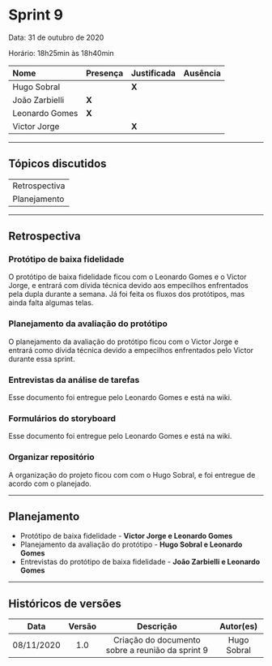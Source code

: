 # Sprint 9

Data: 31 de outubro de 2020

Horário: 18h25min às 18h40min

| Nome           | Presença | Justificada | Ausência |
| :------------- | :------- | :---------- | :------- |
| Hugo Sobral    |          | **X**       |          |
| João Zarbielli | **X**    |             |          |
| Leonardo Gomes | **X**    |             |          |
| Victor Jorge   |          | **X**       |          |

---

## Tópicos discutidos

|               |
| :------------ |
| Retrospectiva |
| Planejamento  |

---

## Retrospectiva

### Protótipo de baixa fidelidade

O protótipo de baixa fidelidade ficou com o Leonardo Gomes e o Victor Jorge, e entrará com dívida técnica devido aos empecilhos enfrentados pela dupla durante a semana. Já foi feita os fluxos dos protótipos, mas ainda falta algumas telas.

### Planejamento da avaliação do protótipo

O planejamento da avaliação do protótipo ficou com o Victor Jorge e entrará como dívida técnica devido a empecilhos enfrentados pelo Victor durante essa sprint.

### Entrevistas da análise de tarefas

Esse documento foi entregue pelo Leonardo Gomes e está na wiki.

### Formulários do storyboard

Esse documento foi entregue pelo Leonardo Gomes e está na wiki.

### Organizar repositório

A organização do projeto ficou com com o Hugo Sobral, e foi entregue de acordo com o planejado.

---

## Planejamento

- Protótipo de baixa fidelidade - **Victor Jorge e Leonardo Gomes**
- Planejamento da avaliação do protótipo - **Hugo Sobral e Leonardo Gomes**
- Entrevistas do protótipo de baixa fidelidade - **João Zarbielli e Leonardo Gomes**

---

## Históricos de versões

|    Data    | Versão |                    Descrição                     |  Autor(es)  |
| :--------: | :----: | :----------------------------------------------: | :---------: |
| 08/11/2020 |  1.0   | Criação do documento sobre a reunião da sprint 9 | Hugo Sobral |

